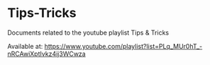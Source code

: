 # Tips-Tricks

Documents related to the youtube playlist Tips & Tricks

Available at: https://www.youtube.com/playlist?list=PLq_MUr0hT_-nRCAwiXptIvkz4ij3WCwza

